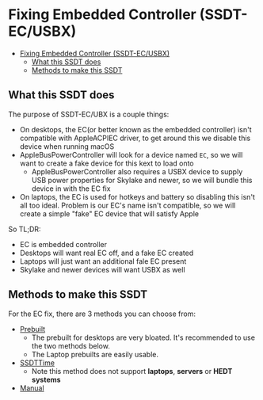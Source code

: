 # Fixing Embedded Controller (SSDT-EC/USBX)

- [Fixing Embedded Controller (SSDT-EC/USBX)](#fixing-embedded-controller-ssdt-ecusbx)
  - [What this SSDT does](#what-this-ssdt-does)
  - [Methods to make this SSDT](#methods-to-make-this-ssdt)

## What this SSDT does

The purpose of SSDT-EC/UBX is a couple things:

* On desktops, the EC(or better known as the embedded controller) isn't compatible with AppleACPIEC driver, to get around this we disable this device when running macOS
* AppleBusPowerController will look for a device named `EC`, so we will want to create a fake device for this kext to load onto
  * AppleBusPowerController also requires a USBX device to supply USB power properties for Skylake and newer, so we will bundle this device in with the EC fix
* On laptops, the EC is used for hotkeys and battery so disabling this isn't all too ideal. Problem is our EC's name isn't compatible, so we will create a simple "fake" EC device that will satisfy Apple

So TL;DR:

* EC is embedded controller
* Desktops will want real EC off, and a fake EC created
* Laptops will just want an additional fale EC present
* Skylake and newer devices will want USBX as well

## Methods to make this SSDT

For the EC fix, there are 3 methods you can choose from:

* [Prebuilt](/Universal/ec-methods/prebuilt.md)
  * The prebuilt for desktops are very bloated. It's recommended to use the two methods below.
  * The Laptop prebuilts are easily usable.
* [SSDTTime](/Universal/ec-methods/ssdttime.md)
  * Note this method does not support **laptops**, **servers** or **HEDT systems**
* [Manual](/Universal/ec-methods/manual.md)
